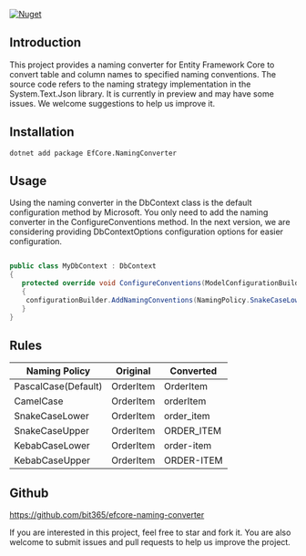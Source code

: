 [![Nuget](https://img.shields.io/nuget/v/EFCore.NamingConverter)](https://www.nuget.org/packages/EFCore.NamingConverter/)

 ## Introduction

This project provides a naming converter for Entity Framework Core to convert table and column names to specified naming conventions. The source code refers to the naming strategy implementation in the System.Text.Json library. It is currently in preview and may have some issues. We welcome suggestions to help us improve it.

## Installation

```shell
dotnet add package EfCore.NamingConverter
```
## Usage

Using the naming converter in the DbContext class is the default configuration method by Microsoft. You only need to add the naming converter in the ConfigureConventions method. In the next version, we are considering providing DbContextOptions configuration options for easier configuration.
```csharp

public class MyDbContext : DbContext
{
   protected override void ConfigureConventions(ModelConfigurationBuilder configurationBuilder)
   {
   	configurationBuilder.AddNamingConventions(NamingPolicy.SnakeCaseLower);
   }
}
```

## Rules

| Naming Policy  | Original | Converted |
|----------------|--------------|--------------|
| PascalCase(Default)     | OrderItem  | OrderItem  |
| CamelCase      | OrderItem  | orderItem  |
| SnakeCaseLower | OrderItem  | order_item |
| SnakeCaseUpper | OrderItem  | ORDER_ITEM |
| KebabCaseLower | OrderItem  | order-item |
| KebabCaseUpper | OrderItem  | ORDER-ITEM |

## Github

https://github.com/bit365/efcore-naming-converter

If you are interested in this project, feel free to star and fork it. You are also welcome to submit issues and pull requests to help us improve the project.
